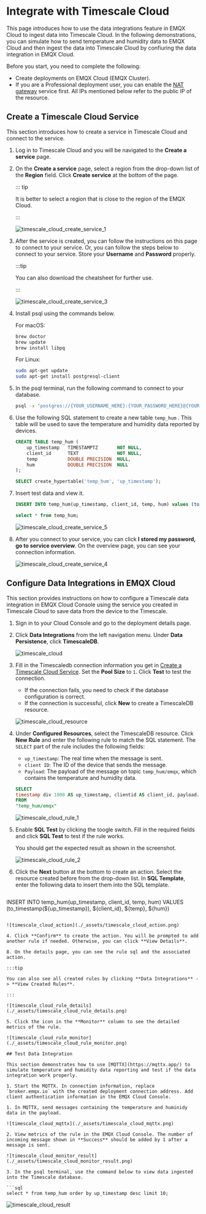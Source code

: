 # Integrate with Timescale Cloud

This page introduces how to use the data integrations feature in EMQX Cloud to ingest data into Timescale Cloud. In the following demonstrations, you can simulate how to send temperature and humidity data to EMQX Cloud and then ingest the data into Timescale Cloud by confiuring the data integration in EMQX Cloud.

Before you start, you need to complete the following:

- Create deployments on EMQX Cloud (EMQX Cluster).
- If you are a Professional deployment user, you can enable the [NAT gateway](../vas/nat-gateway.md) service first. All IPs mentioned below refer to the public IP of the resource.

## Create a Timescale Cloud Service

This section introduces how to create a service in Timescale Cloud and connect to the service.

1. Log in to Timescale Cloud and you will be navigated to the **Create a service** page. 

2. On the **Create a service** page, select a region from the drop-down list of the **Region** field. Click **Create service** at the bottom of the page.

   ::: tip

   It is better to select a region that is close to the region of the EMQX Cloud.

   :::

   ![timescale_cloud_create_service_1](./_assets/timescale_cloud_create_service_1.png)

3. After the service is created, you can follow the instructions on this page to connect to your service. Or, you can follow the steps below to connect to your service. Store your **Username** and **Password** properly.

   :::tip

   You can also download the cheatsheet for further use.

   :::

   ![timescale_cloud_create_service_3](./_assets/timescale_cloud_create_service_3.png)

3. Install psql using the commands below.

   For macOS:

   ```bash
   brew doctor
   brew update
   brew install libpq
   ```

   For Linux:

   ```bash
   sudo apt-get update
   sudo apt-get install postgresql-client
   ```

4. In the psql terminal, run the following command to connect to your database.

   ```bash
   psql -x "postgres://{YOUR_USERNAME_HERE}:{YOUR_PASSWORD_HERE}@{YOUR_HOSTNAME_HERE}:{YOUR_PORT_HERE}/{YOUR_DB_HERE}"
   ```
   
5. Use the following SQL statement to create a new table `temp_hum` . This table will be used to save the temperature and humidity data reported by devices.

   ```sql
   CREATE TABLE temp_hum (
       up_timestamp   TIMESTAMPTZ       NOT NULL,
       client_id      TEXT              NOT NULL,
       temp           DOUBLE PRECISION  NULL,
       hum            DOUBLE PRECISION  NULL
   );
   
   SELECT create_hypertable('temp_hum', 'up_timestamp');
   ```
   
5. Insert test data and view it.

   ```sql
   INSERT INTO temp_hum(up_timestamp, client_id, temp, hum) values (to_timestamp(1603963414), 'temp_hum-001', 19.1, 55);
   
   select * from temp_hum;
   ```

   ![timescale_cloud_create_service_5](./_assets/timescale_cloud_create_service_5.png)

7. After you connect to your service, you can click **I stored my password, go to service overview**. On the overview page, you can see your connection information.

   ![timescale_cloud_create_service_4](./_assets/timescale_cloud_create_service_4.png)

## Configure Data Integrations in EMQX Cloud 

This section provides instructions on how to configure a Timescale data integration in EMQX Cloud Console using the service you created in Timescale Cloud to save data from the device to the Timescale.

1. Sign in to your Cloud Console and go to the deployment details page. 

2. Click **Data Integrations** from the left navigation menu. Under **Data Persistence**, click **TimescaleDB**.

   ![timescale_cloud](./_assets/timescale_cloud.png)
   
3. Fill in the Timescaledb connection information you get in [Create a Timescale Cloud Service](#create-a-timescale-cloud-service). Set the **Pool Size** to `1`. Click **Test** to test the connection.

   - If the connection fails, you need to check if the database configuration is correct. 
   - If the connection is successful, click **New** to create a TimescaleDB resource.

   ![timescale_cloud_resource](./_assets/timescale_cloud_resource.png)

4. Under **Configured Resources**, select the TimescaleDB resource. Click **New Rule** and enter the following rule to match the SQL statement. The `SELECT` part of the rule includes the following fields:

   - `up_timestamp`: The real time when the message is sent.
   - `client ID`: The ID of the device that sends the message. 
   - `Payload`: The payload of the message on topic `temp_hum/emqx`, which contains the temperature and humidity data.

   ```sql
   SELECT 
   timestamp div 1000 AS up_timestamp, clientid AS client_id, payload.temp AS temp, payload.hum AS hum
   FROM
   "temp_hum/emqx"
   ```

   ![timescale_cloud_rule_1](./_assets/timescale_cloud_rule_1.png)

3. Enable **SQL Test** by clicking the toogle switch. Fill in the required fields and click **SQL Test** to test if the rule works. 

   You should get the expected result as shown in the screenshot.

   ![timescale_cloud_rule_2](./_assets/timescale_cloud_rule_2.png)
   
3. Click the **Next** button at the bottom to create an action. Select the resource created before from the drop-down list. In **SQL Template**, enter the following data to insert them into the SQL template.

   ```sql
INSERT INTO temp_hum(up_timestamp, client_id, temp, hum) VALUES (to_timestamp(${up_timestamp}), ${client_id}, ${temp}, ${hum})
   ```
   
   ![timescale_cloud_action](./_assets/timescale_cloud_action.png)

4. Click **Confirm** to create the action. You will be prompted to add another rule if needed. Otherwise, you can click **View Details**.

8. On the details page, you can see the rule sql and the associated action. 

   :::tip

   You can also see all created rules by clicking **Data Integrations** -> **View Created Rules**. 

   :::

   ![timescale_cloud_rule_details](./_assets/timescale_cloud_rule_details.png)

5. Click the icon in the **Monitor** column to see the detailed metrics of the rule.

   ![timescale_cloud_rule_monitor](./_assets/timescale_cloud_rule_monitor.png)

## Test Data Integration

This section demonstrates how to use [MQTTX](https://mqttx.app/) to simulate temperature and humidity data reporting and test if the data integration work properly.

1. Start the MQTTX. In connection information, replace `broker.emqx.io` with the created deployment connection address. Add client authentication information in the EMQX Cloud Console.

1. In MQTTX, send messages containing the temperature and huminidy data in the payload.

   ![timescale_cloud_mqttx](./_assets/timescale_cloud_mqttx.png)

2. View metrics of the rule in the EMQX Cloud Console. The number of incoming message shown in **Success** should be added by 1 after a message is sent.

   ![timescale_cloud_monitor_result](./_assets/timescale_cloud_monitor_result.png)

3. In the psql terminal, use the command below to view data ingested into the Timescale database.

   ```sql
   select * from temp_hum order by up_timestamp desc limit 10;
   ```

   ![timescale_cloud_result](./_assets/timescale_cloud_result.png)
